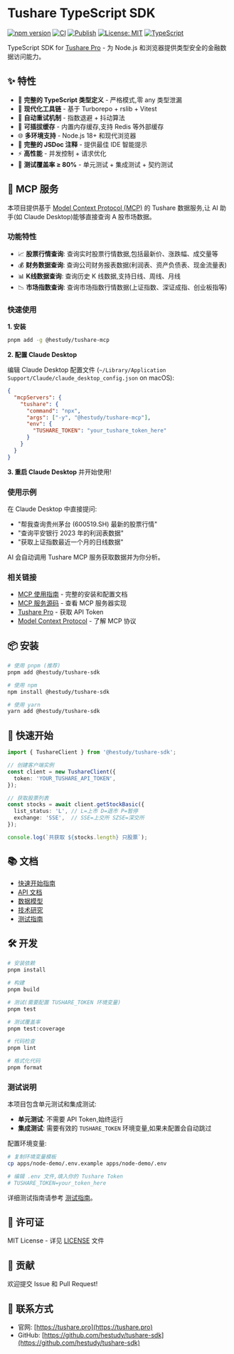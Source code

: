 # Tushare TypeScript SDK

[![npm version](https://img.shields.io/npm/v/@hestudy/tushare-sdk.svg)](https://www.npmjs.com/package/@hestudy/tushare-sdk)
[![CI](https://github.com/hestudy/tushare-sdk/workflows/CI/badge.svg)](https://github.com/hestudy/tushare-sdk/actions/workflows/ci.yml)
[![Publish](https://github.com/hestudy/tushare-sdk/workflows/Publish%20to%20npm/badge.svg)](https://github.com/hestudy/tushare-sdk/actions/workflows/publish.yml)
[![License: MIT](https://img.shields.io/badge/License-MIT-yellow.svg)](https://opensource.org/licenses/MIT)
[![TypeScript](https://img.shields.io/badge/TypeScript-5.3-blue.svg)](https://www.typescriptlang.org/)

TypeScript SDK for [Tushare Pro](https://tushare.pro) - 为 Node.js 和浏览器提供类型安全的金融数据访问能力。

## ✨ 特性

- 🎯 **完整的 TypeScript 类型定义** - 严格模式,零 any 类型泄漏
- 🚀 **现代化工具链** - 基于 Turborepo + rslib + Vitest
- 🔄 **自动重试机制** - 指数退避 + 抖动算法
- 💾 **可插拔缓存** - 内置内存缓存,支持 Redis 等外部缓存
- 🌐 **多环境支持** - Node.js 18+ 和现代浏览器
- 📝 **完整的 JSDoc 注释** - 提供最佳 IDE 智能提示
- ⚡ **高性能** - 并发控制 + 请求优化
- 🧪 **测试覆盖率 ≥ 80%** - 单元测试 + 集成测试 + 契约测试

## 🤖 MCP 服务

本项目提供基于 [Model Context Protocol (MCP)](https://modelcontextprotocol.io) 的 Tushare 数据服务,让 AI 助手(如 Claude Desktop)能够直接查询 A 股市场数据。

### 功能特性

- 📈 **股票行情查询**: 查询实时股票行情数据,包括最新价、涨跌幅、成交量等
- 💰 **财务数据查询**: 查询公司财务报表数据(利润表、资产负债表、现金流量表)
- 📊 **K线数据查询**: 查询历史 K 线数据,支持日线、周线、月线
- 📉 **市场指数查询**: 查询市场指数行情数据(上证指数、深证成指、创业板指等)

### 快速使用

**1. 安装**

```bash
pnpm add -g @hestudy/tushare-mcp
```

**2. 配置 Claude Desktop**

编辑 Claude Desktop 配置文件 (`~/Library/Application Support/Claude/claude_desktop_config.json` on macOS):

```json
{
  "mcpServers": {
    "tushare": {
      "command": "npx",
      "args": ["-y", "@hestudy/tushare-mcp"],
      "env": {
        "TUSHARE_TOKEN": "your_tushare_token_here"
      }
    }
  }
}
```

**3. 重启 Claude Desktop** 并开始使用!

### 使用示例

在 Claude Desktop 中直接提问:

- "帮我查询贵州茅台 (600519.SH) 最新的股票行情"
- "查询平安银行 2023 年的利润表数据"
- "获取上证指数最近一个月的日线数据"

AI 会自动调用 Tushare MCP 服务获取数据并为你分析。

### 相关链接

- [MCP 使用指南](./apps/docs/docs/guide/mcp-usage.md) - 完整的安装和配置文档
- [MCP 服务源码](./apps/tushare-mcp) - 查看 MCP 服务器实现
- [Tushare Pro](https://tushare.pro) - 获取 API Token
- [Model Context Protocol](https://modelcontextprotocol.io) - 了解 MCP 协议

## 📦 安装

```bash
# 使用 pnpm (推荐)
pnpm add @hestudy/tushare-sdk

# 使用 npm
npm install @hestudy/tushare-sdk

# 使用 yarn
yarn add @hestudy/tushare-sdk
```

## 🚀 快速开始

```typescript
import { TushareClient } from '@hestudy/tushare-sdk';

// 创建客户端实例
const client = new TushareClient({
  token: 'YOUR_TUSHARE_API_TOKEN',
});

// 获取股票列表
const stocks = await client.getStockBasic({
  list_status: 'L', // L=上市 D=退市 P=暂停
  exchange: 'SSE',  // SSE=上交所 SZSE=深交所
});

console.log(`共获取 ${stocks.length} 只股票`);
```

## 📚 文档

- [快速开始指南](./specs/001-tushare-typescript-sdk/quickstart.md)
- [API 文档](./specs/001-tushare-typescript-sdk/contracts/)
- [数据模型](./specs/001-tushare-typescript-sdk/data-model.md)
- [技术研究](./specs/001-tushare-typescript-sdk/research.md)
- [测试指南](./docs/testing-guide.md)

## 🛠️ 开发

```bash
# 安装依赖
pnpm install

# 构建
pnpm build

# 测试(需要配置 TUSHARE_TOKEN 环境变量)
pnpm test

# 测试覆盖率
pnpm test:coverage

# 代码检查
pnpm lint

# 格式化代码
pnpm format
```

### 测试说明

本项目包含单元测试和集成测试:

- **单元测试**: 不需要 API Token,始终运行
- **集成测试**: 需要有效的 `TUSHARE_TOKEN` 环境变量,如果未配置会自动跳过

配置环境变量:
```bash
# 复制环境变量模板
cp apps/node-demo/.env.example apps/node-demo/.env

# 编辑 .env 文件,填入你的 Tushare Token
# TUSHARE_TOKEN=your_token_here
```

详细测试指南请参考 [测试指南](./docs/testing-guide.md)。

## 📄 许可证

MIT License - 详见 [LICENSE](./LICENSE) 文件

## 🤝 贡献

欢迎提交 Issue 和 Pull Request!

## 📧 联系方式

- 官网: [https://tushare.pro](https://tushare.pro)
- GitHub: [https://github.com/hestudy/tushare-sdk](https://github.com/hestudy/tushare-sdk)
